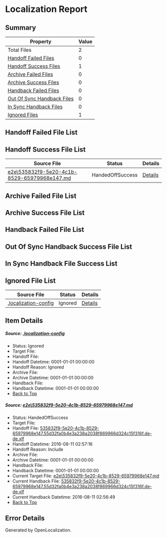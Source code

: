 # <a name='report-top'></a> Localization Report

## Summary
 Property | Value 
 -------- | ----- 
 Total Files | 2
[ Handoff Failed Files ](#handoff-failed-list)| 0
[ Handoff Success Files ](#handoff-success-list)| 1
[ Archive Failed Files ](#archive-failed-list)| 0
[ Archive Success Files ](#archive-success-list)| 0
[ Handback Failed Files ](#handback-failed-list)| 0
[ Out Of Sync Handback Files ](#outofsync-handback-success-list)| 0
[ In Sync Handback Files ](#insync-handback-success-list)| 0
[ Ignored Files ](#ignored-list)| 1

## <a name='handoff-failed-list'></a> Handoff Failed File List

## <a name='handoff-success-list'></a> Handoff Success File List
 Source File | Status | Details 
 ----------- | ------ | ------- 
 [e2e\535832f9-5e20-4c1b-8529-65979968e147.md](https://github.com/OpenLocalizationTestOrg/oltest/blob/d2253b6a8ddd5fbb90350e98b4308f10200e18e8/e2e/535832f9-5e20-4c1b-8529-65979968e147.md) | HandedOffSuccess | [Details](#5cc5c496cb0bada6db526842cc489137e6ef8bcd1)

## <a name='archive-failed-list'></a> Archive Failed File List

## <a name='archive-success-list'></a> Archive Success File List

## <a name='handback-failed-list'></a> Handback Failed File List

## <a name='outofsync-handback-success-list'></a> Out Of Sync Handback Success File List

## <a name='insync-handback-success-list'></a> In Sync Handback File Success List

## <a name='ignored-list'></a> Ignored File List
 Source File | Status | Details 
 ----------- | ------ | ------- 
 [.localization-config](https://github.com/OpenLocalizationTestOrg/oltest/blob/d2253b6a8ddd5fbb90350e98b4308f10200e18e8/.localization-config) | Ignored | [Details](#3d4f252ac210baf56311d7e97dcc2db10974dbd20)

## Item Details
##### <a name='3d4f252ac210baf56311d7e97dcc2db10974dbd20'></a> Source: [.localization-config](https://github.com/OpenLocalizationTestOrg/oltest/blob/d2253b6a8ddd5fbb90350e98b4308f10200e18e8/.localization-config)
* Status: Ignored
* Target File: 
* Handoff File: 
* Handoff Datetime: 0001-01-01 00:00:00
* Handoff Reason: Ignored
* Archive File: 
* Archive Datetime: 0001-01-01 00:00:00
* Handback File: 
* Handback Datetime: 0001-01-01 00:00:00
* [Back to Top](#report-top)

##### <a name='5cc5c496cb0bada6db526842cc489137e6ef8bcd1'></a> Source: [e2e\535832f9-5e20-4c1b-8529-65979968e147.md](https://github.com/OpenLocalizationTestOrg/oltest/blob/d2253b6a8ddd5fbb90350e98b4308f10200e18e8/e2e/535832f9-5e20-4c1b-8529-65979968e147.md)
* Status: HandedOffSuccess
* Target File: 
* Handoff File: [535832f9-5e20-4c1b-8529-65979968e147.55d32fa0b4e3a238a2038f869966d324c15f316f.de-de.xlf](https://github.com/OpenLocalizationTestOrg/olhandoff-e2e/blob/99e749d3073121632e1ac9b77f6622a8e6e919fa/ol-handoff/OpenLocalizationTestOrg/ol-test-dede/ci/ht/535832f9-5e20-4c1b-8529-65979968e147.55d32fa0b4e3a238a2038f869966d324c15f316f.de-de.xlf)
* Handoff Datetime: 2016-08-11 02:57:16
* Handoff Reason: Include
* Archive File: 
* Archive Datetime: 0001-01-01 00:00:00
* Handback File: 
* Handback Datetime: 0001-01-01 00:00:00
* Current Target File: [e2e\535832f9-5e20-4c1b-8529-65979968e147.md](https://github.com/OpenLocalizationTestOrg/ol-test-dede/blob/8079d9c341571f31ae761ff5727906d503b0da56/e2e/535832f9-5e20-4c1b-8529-65979968e147.md)
* Current Handback File: [535832f9-5e20-4c1b-8529-65979968e147.55d32fa0b4e3a238a2038f869966d324c15f316f.de-de.xlf](https://github.com/OpenLocalizationTestOrg/olhandback-e2e/blob/a0c58f239e1096be3420d59b6513ed748b7ba5b5/ol-handback/OpenLocalizationTestOrg/ol-test-dede/ci/ht/535832f9-5e20-4c1b-8529-65979968e147.55d32fa0b4e3a238a2038f869966d324c15f316f.de-de.xlf)
* Current Handback Datetime: 2016-08-11 02:56:49
* [Back to Top](#report-top)


## Error Details

Generated by OpenLocalization.
